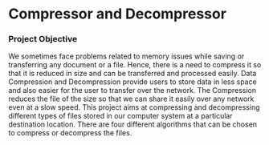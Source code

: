 # Compressor and Decompressor

### Project Objective
  We sometimes face problems related to memory issues while saving or transferring any document or a file. Hence, there is a need to compress it so that it is reduced in size and can be transferred and processed easily. Data Compression and Decompression provide users to store data in less space and also easier for the user to transfer over the network. The Compression reduces the file of the size so that we can share it easily over any network even at a slow speed. This project aims at compressing and decompressing different types of files stored in our computer system at a particular destination location. There are four different algorithms that can be chosen to compress or decompress the files.
